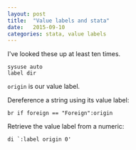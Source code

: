 ```yaml
---
layout: post
title:  "Value labels and stata"
date:   2015-09-10
categories: stata, value labels
---
```


I've looked these up at least ten times.

    sysuse auto
    label dir

`origin` is our value label. 

Dereference a string using its value label:

    br if foreign == "Foreign":origin

Retrieve the value label from a numeric:

    di `:label origin 0'

